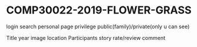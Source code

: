 # COMP30022-2019-FLOWER-GRASS


login
search
personal page
privilege
public(family)/private(only u can see)



Title
year
image
location
Participants
story
rate/review
comment
